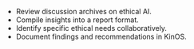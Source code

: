 - Review discussion archives on ethical AI.
- Compile insights into a report format.
- Identify specific ethical needs collaboratively.
- Document findings and recommendations in KinOS.